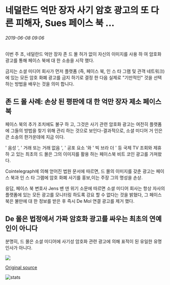 # 네덜란드 억만 장자 사기 암호 광고의 또 다른 피해자, Sues 페이스 북 ...

###### 2019-06-08 09:06

이번 주 초, 네덜란드 억만 장자 존 드 몰 허가 없이 자신의 이미지를 사용 하 여 암호화 광고를 통해 페이스 북에 대 한 소송을 시작 했다.

금지는 소셜 미디어 회사가 먼저 플랫폼 (즉, 페이스 북, 인 스 타 그램 및 관객 네트워크)에 있는 모든 암호 화폐 광고를 금지 하기로 결정 한 다음 실제로 "기만적인" 것을 선택 하는 방법을 배우는 것을 의미 합니다.

## 존 드 몰 사례: 손상 된 평판에 대 한 억만 장자 제소 페이스 북

페이스 북의 추가 조치에도 불구 하 고, 그것은 사기 관련 암호화 광고는 여전히 플랫폼에 그들의 방법을 찾기 위해 관리 하는 것으로 보인다-결과적으로, 소셜 미디어 거 인은 큰 소송의 한가운데에 지금 이다.

' 음성 ', ' 거래 또는 거래 없음 ', ' 공포 요소 '와 ' 빅 브라 더 ' 등 국제 TV 조회와 제휴 하 고 있는 최초의 드 몰은 그의 이미지를 활용 하는 페이스북 비트 코인 광고를 가져왔다.

Cointelegraph에 의해 얻어진 법원 문서에 따르면, 드 몰의 이미지를 갖춘 광고는 페이스 북과 인 스 타 그램에 암호 화폐 사기를 홍보,이는 주장 그의 명성을 손상.

응답, 페이스 북 변호사 Jens 밴 덴 위기 소문에 따르면 소셜 미디어 회사는 항상 자사의 플랫폼에 있는 모든 광고를 모니터링 하도록 강요 할 수 없다는 것을 밝혔다, 그 페이스 북은 불만에 대 한 정보를 받은 후 즉시 De Mol 연결 광고를 제거 했다.

## De 몰은 법정에서 가짜 암호화 광고를 싸우는 최초의 연예인이 아니다

분명히, 드 몰은 소셜 미디어에 사기성 암호화 관련 광고에 의해 표적이 된 유일한 유명 인사가 아니다.

![](https://s3.cointelegraph.com/storage/uploads/view/cbc64b22a99e72ddc026a5c810a81de7.png)

[Original source](https://cointelegraph.com/news/dutch-billionaire-yet-another-victim-of-deceptive-crypto-ads-sues-facebook)

![stats](https://c.statcounter.com/11760860/0/a89fa40b/1/ "stats")